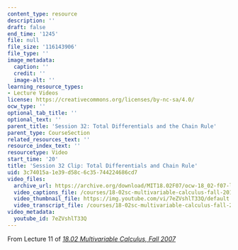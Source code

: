 ```yaml
---
content_type: resource
description: ''
draft: false
end_time: '1245'
file: null
file_size: '116143906'
file_type: ''
image_metadata:
  caption: ''
  credit: ''
  image-alt: ''
learning_resource_types:
- Lecture Videos
license: https://creativecommons.org/licenses/by-nc-sa/4.0/
ocw_type: ''
optional_tab_title: ''
optional_text: ''
parent_title: 'Session 32: Total Differentials and the Chain Rule'
parent_type: CourseSection
related_resources_text: ''
resource_index_text: ''
resourcetype: Video
start_time: '20'
title: 'Session 32 Clip: Total Differentials and Chain Rule'
uid: 3c74015a-1e39-d58c-6c35-744224686cd7
video_files:
  archive_url: https://archive.org/download/MIT18.02F07/ocw-18_02-f07-lec11_300k.mp4
  video_captions_file: /courses/18-02sc-multivariable-calculus-fall-2010/7eZVshlT33Q_captions.vtt
  video_thumbnail_file: https://img.youtube.com/vi/7eZVshlT33Q/default.jpg
  video_transcript_file: /courses/18-02sc-multivariable-calculus-fall-2010/7eZVshlT33Q_transcript.pdf
video_metadata:
  youtube_id: 7eZVshlT33Q
---
```

From Lecture 11 of [_18.02 Multivariable Calculus, Fall 2007_](/courses/18-02-multivariable-calculus-fall-2007/video_galleries/video-lectures)